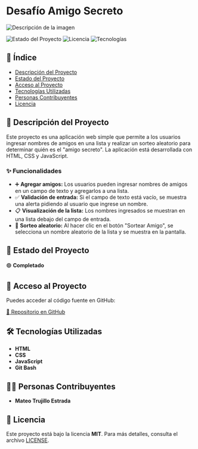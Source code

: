 # Desafío Amigo Secreto

![Descripción de la imagen](assets/BANNER.png)


![Estado del Proyecto](https://img.shields.io/badge/Estado-Completado-green)
![Licencia](https://img.shields.io/badge/Licencia-MIT-blue)
![Tecnologías](https://img.shields.io/badge/Tecnologías-HTML%20%7C%20CSS%20%7C%20JavaScript%20%7C%20Git_Bash-orange)

## 📌 Índice

- [Descripción del Proyecto](#-descripción-del-proyecto)
- [Estado del Proyecto](#-estado-del-proyecto)
- [Acceso al Proyecto](#-acceso-al-proyecto)
- [Tecnologías Utilizadas](#-tecnologías-utilizadas)
- [Personas Contribuyentes](#-personas-contribuyentes)
- [Licencia](#-licencia)

## 🎯 Descripción del Proyecto
Este proyecto es una aplicación web simple que permite a los usuarios ingresar nombres de amigos en una lista y realizar un sorteo aleatorio para determinar quién es el "amigo secreto". La aplicación está desarrollada con HTML, CSS y JavaScript.

### ✨ Funcionalidades

- ➕ **Agregar amigos:** Los usuarios pueden ingresar nombres de amigos en un campo de texto y agregarlos a una lista.
- ✅ **Validación de entrada:** Si el campo de texto está vacío, se muestra una alerta pidiendo al usuario que ingrese un nombre.
- 📋 **Visualización de la lista:** Los nombres ingresados se muestran en una lista debajo del campo de entrada.
- 🎲 **Sorteo aleatorio:** Al hacer clic en el botón "Sortear Amigo", se selecciona un nombre aleatorio de la lista y se muestra en la pantalla.

## 🚀 Estado del Proyecto

🟢 **Completado**

## 🔗 Acceso al Proyecto
Puedes acceder al código fuente en GitHub:

[🔗 Repositorio en GitHub](https://github.com/tuusuario/tu-repositorio)

## 🛠 Tecnologías Utilizadas

- **HTML**
- **CSS**
- **JavaScript**
- **Git Bash**

## 👨‍💻 Personas Contribuyentes

- **Mateo Trujillo Estrada**

## 📜 Licencia

Este proyecto está bajo la licencia **MIT**. Para más detalles, consulta el archivo [LICENSE](LICENSE).
